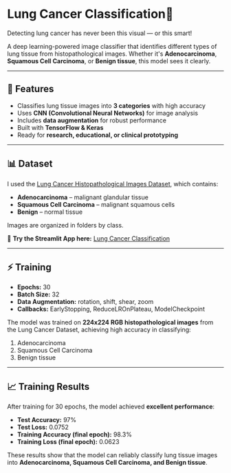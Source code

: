 # Lung Cancer Classification🤖

Detecting lung cancer has never been this visual — or this smart!  

A deep learning-powered image classifier that identifies different types of lung tissue from histopathological images. Whether it's **Adenocarcinoma**, **Squamous Cell Carcinoma**, or **Benign tissue**, this model sees it clearly.

---

## 🚀 Features

- Classifies lung tissue images into **3 categories** with high accuracy
- Uses **CNN (Convolutional Neural Networks)** for image analysis
- Includes **data augmentation** for robust performance
- Built with **TensorFlow & Keras**
- Ready for **research, educational, or clinical prototyping**  

---

## 📊 Dataset

I used the [Lung Cancer Histopathological Images Dataset](https://www.kaggle.com/datasets/rm1000/lung-cancer-histopathological-images/data?select=squamous_cell_carcinoma), which contains:

- **Adenocarcinoma** – malignant glandular tissue  
- **Squamous Cell Carcinoma** – malignant squamous cells  
- **Benign** – normal tissue  

Images are organized in folders by class.

🚀 **Try the Streamlit App here:** [Lung Cancer Classification](https://cv-lung-cancer-classification.streamlit.app/)

---

## ⚡ Training

- **Epochs:** 30  
- **Batch Size:** 32  
- **Data Augmentation:** rotation, shift, shear, zoom  
- **Callbacks:** EarlyStopping, ReduceLROnPlateau, ModelCheckpoint  

The model was trained on **224x224 RGB histopathological images** from the Lung Cancer Dataset, achieving high accuracy in classifying:

1. Adenocarcinoma  
2. Squamous Cell Carcinoma  
3. Benign tissue  

---

## 📈 Training Results

After training for 30 epochs, the model achieved **excellent performance**:

- **Test Accuracy:** 97% 
- **Test Loss:** 0.0752  
- **Training Accuracy (final epoch):** 98.3%  
- **Training Loss (final epoch):** 0.0623  

These results show that the model can reliably classify lung tissue images into **Adenocarcinoma, Squamous Cell Carcinoma, and Benign tissue**.
 
